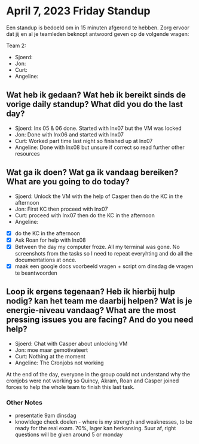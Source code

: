 # April 7, 2023 Friday Standup

Een standup is bedoeld om in 15 minuten afgerond te hebben. Zorg ervoor dat jij en al je teamleden beknopt antwoord geven op de volgende vragen:

Team 2:

- Sjoerd:
- Jon:
- Curt:
- Angeline:

## Wat heb ik gedaan? Wat heb ik bereikt sinds de vorige daily standup? What did you do the last day?

- Sjoerd: lnx 05 & 06 done. Started with lnx07 but the VM was locked
- Jon: Done with lnx06 and started with lnx07
- Curt: Worked part time last night so finished up at lnx07
- Angeline: Done with lnx08 but unsure if correct so read further other resources

## Wat ga ik doen? Wat ga ik vandaag bereiken? What are you going to do today?

- Sjoerd: Unlock the VM with the help of Casper then do the KC in the afternoon
- Jon: First KC then proceed with lnx07
- Curt: proceed with lnx07 then do the KC in the afternoon
- Angeline:
- [x] do the KC in the afternoon
- [x] Ask Roan for help with lnx08
- [x] Between the day my computer froze. All my terminal was gone. No screenshots from the tasks so I need to repeat everyhting and do all the documentations at once.
- [x] maak een google docs voorbeeld vragen + script om dinsdag de vragen te beantwoorden

## Loop ik ergens tegenaan? Heb ik hierbij hulp nodig? kan het team me daarbij helpen? Wat is je energie-niveau vandaag? What are the most pressing issues you are facing? And do you need help?

- Sjoerd: Chat with Casper about unlocking VM
- Jon: moe maar gemotivateert
- Curt: Nothing at the moment
- Angeline: The Cronjobs not working

At the end of the day, everyone in the group could not understand why the cronjobs were not working so Quincy, Akram, Roan and Casper joined forces to help the whole team to finish this last task.

### Other Notes

- presentatie 9am dinsdag
- knowldege check doelen - where is my strength and weaknesses, to be ready for the real exam. 70%, lager kan herkansing. 5uur af, right questions will be given around 5 or monday
